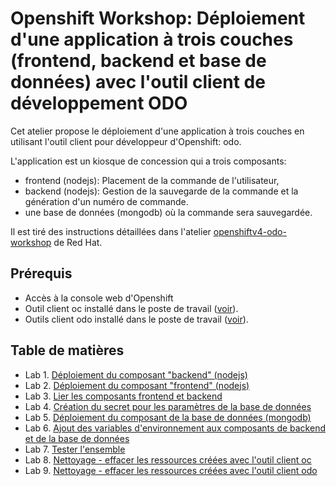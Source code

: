 # Openshift Workshop: Déploiement d'une application à trois couches (frontend, backend et base de données) avec l'outil client de développement ODO

Cet atelier propose le déploiement d'une application à trois couches en utilisant l'outil client pour développeur d'Openshift: odo.

L'application est un kiosque de concession qui a trois composants: 
- frontend (nodejs): Placement de la commande de l'utilisateur, 
- backend (nodejs): Gestion de la sauvegarde de la commande et la génération d'un numéro de commande.
- une base de données (mongodb) où la commande sera sauvegardée.

Il est tiré des instructions détaillées dans l'atelier [openshiftv4-odo-workshop](https://github.com/RedHatWorkshops/openshiftv4-odo-workshop) de Red Hat.

## Prérequis
- Accès à la console web d'Openshift
- Outil client oc installé dans le poste de travail ([voir](../../Outils/OC/README.md#installation-de-openshift-cli-oc)).
- Outils client odo installé dans le poste de travail ([voir](../../Outils/ODO/README.md#installation-de-loutil-client-odo)).

## Table de matières
- Lab 1. [Déploiement du composant "backend" (nodejs)](1-Creation-backend-nodejs.md)
- Lab 2. [Déploiement du composant "frontend" (nodejs)](2-Creation-frontend-nodejs.md)
- Lab 3. [Lier les composants frontend et backend](3-Lier-frontend-backend.md)
- Lab 4. [Création du secret pour les paramètres de la base de données](4-Creation-secret-bd.md)
- Lab 5. [Déploiement du composant de la base de données (mongodb)](5-Ajout-du-service-mongodb.md)
- Lab 6. [Ajout des variables d'environnement aux composants de backend et de la base de données](6-Ajout-Variables-Env.md)
- Lab 7. [Tester l'ensemble](7-Tester-LEnsemble.md)
- Lab 8. [Nettoyage - effacer les ressources créées avec l'outil client oc](../../Outils/OC/README.md#nettoyage-effacer-les-ressources-créées)
- Lab 9. [Nettoyage - effacer les ressources créées avec l'outil client odo](../../Outils/ODO/README.md#effacer-tout)

